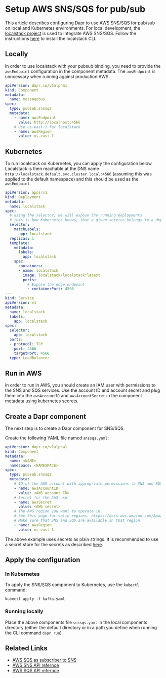 # Setup AWS SNS/SQS for pub/sub

This article describes configuring Dapr to use AWS SNS/SQS for pub/sub on local and Kubernetes environments. For local development, the [localstack project](https://github.com/localstack/localstack) is used to integrate AWS SNS/SQS.
Follow the instructions [here](https://github.com/localstack/localstack#installing) to install the localstack CLI.

## Locally

In order to use localstack with your pubsub binding, you need to provide the `awsEndpoint` configuration 
in the component metadata. The `awsEndpoint` is unncessary when running against production AWS.

```yaml
apiVersion: dapr.io/v1alpha1
kind: Component
metadata:
  name: messagebus
spec:
  type: pubsub.snssqs
  metadata:
    - name: awsEndpoint
      value: http://localhost:4566
    # Use us-east-1 for localstack
    - name: awsRegion
      value: us-east-1
```

## Kubernetes

To run localstack on Kubernetes, you can apply the configuration below. Localstack is then 
reachable at the DNS name `http://localstack.default.svc.cluster.local:4566` 
(assuming this was applied to the default namespace) and this should be used as the `awsEndpoint`
```yaml
apiVersion: apps/v1
kind: Deployment
metadata:
  name: localstack
spec:
  # using the selector, we will expose the running deployments
  # this is how Kubernetes knows, that a given service belongs to a deployment
  selector:
    matchLabels:
      app: localstack
  replicas: 1
  template:
    metadata:
      labels:
        app: localstack
    spec:
      containers:
      - name: localstack
        image: localstack/localstack:latest
        ports:
          # Expose the edge endpoint
          - containerPort: 4566
---
kind: Service
apiVersion: v1
metadata:
  name: localstack
  labels:
    app: localstack
spec:
  selector:
    app: localstack
  ports:
  - protocol: TCP
    port: 4566
    targetPort: 4566
  type: LoadBalancer

```

## Run in AWS
In order to run in AWS, you should create an IAM user with permissions to the SNS and SQS services. 
Use the account ID and account secret and plug them into the `awsAccountID` and `awsAccountSecret`
in the component metadata using kubernetes secrets.

## Create a Dapr component

The next step is to create a Dapr component for SNS/SQS.

Create the following YAML file named `snssqs.yaml`:

```yaml
apiVersion: dapr.io/v1alpha1
kind: Component
metadata:
  name: <NAME>
  namespace: <NAMESPACE>
spec:
  type: pubsub.snssqs
  metadata:
    # ID of the AWS account with appropriate permissions to SNS and SQS
    - name: awsAccountID
      value: <AWS account ID>
    # Secret for the AWS user
    - name: awsSecret
      value: <AWS secret>
    # The AWS region you want to operate in. 
    # See this page for valid regions: https://docs.aws.amazon.com/AmazonRDS/latest/UserGuide/Concepts.RegionsAndAvailabilityZones.html
    # Make sure that SNS and SQS are available in that region.
    - name: awsRegion
      value: us-east-1
```

The above example uses secrets as plain strings. It is recommended to use a secret store for the secrets as described [here](../../concepts/secrets/README.md).

## Apply the configuration

### In Kubernetes

To apply the SNS/SQS component to Kubernetes, use the `kubectl` command:

```
kubectl apply -f kafka.yaml
```

### Running locally

Place the above components file `snssqs.yaml` in the local components directory (either the default directory or in a path you define when running the CLI command `dapr run`)


## Related Links
- [AWS SQS as subscriber to SNS](https://docs.aws.amazon.com/sns/latest/dg/sns-sqs-as-subscriber.html)
- [AWS SNS API refernce](https://docs.aws.amazon.com/sns/latest/api/Welcome.html)
- [AWS SQS API refernce](https://docs.aws.amazon.com/AWSSimpleQueueService/latest/APIReference/Welcome.html)
